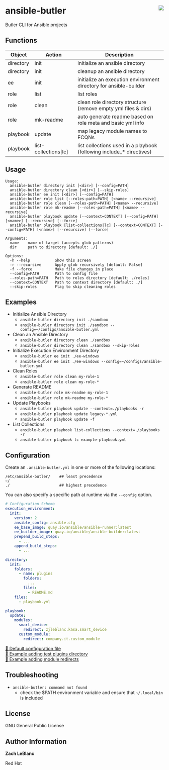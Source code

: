 ansible-butler 
<a href="https://pypi.org/project/ansible-butler"><img align="right" src="https://img.shields.io/pypi/v/ansible-butler.svg"/></a>
=========

Butler CLI for Ansible projects

Functions
------------

| Object | Action | Description |
| ------ | ------ | ----------- |
| directory | init | initialize an ansible directory |
| directory | init | cleanup an ansible directory |
| ee | init | initialize an execution environment directory for ansible-builder |
| role | list | list roles |
| role | clean | clean role directory structure (remove empty yml files & dirs) |
| role | mk-readme | auto generate readme based on role meta and basic yml info |
| playbook | update | map legacy module names to FCQNs |
| playbook | list-collections\[lc\] | list collections used in a playbook (following include_* directives) |

Usage
--------------

```
Usage:
  ansible-butler directory init [<dir>] [--config=PATH]
  ansible-butler directory clean [<dir>] [--skip-roles]
  ansible-butler ee init [<dir>] [--config=PATH]
  ansible-butler role list [--roles-path=PATH] [<name> --recursive]
  ansible-butler role clean [--roles-path=PATH] [<name> --recursive]
  ansible-butler role mk-readme [--roles-path=PATH] [<name> --recursive]
  ansible-butler playbook update [--context=CONTEXT] [--config=PATH] [<name>] [--recursive] [--force]
  ansible-butler playbook [list-collections|lc] [--context=CONTEXT] [--config=PATH] [<name>] [--recursive] [--force]

Arguments:
  name    name of target (accepts glob patterns)
  dir     path to directory [default: ./]

Options:
  -h --help           Show this screen
  -r --recursive      Apply glob recursively [default: False]
  -f --force          Make file changes in place
  --config=PATH       Path to config file
  --roles-path=PATH   Path to roles directory [default: ./roles]
  --context=CONTEXT   Path to context directory [default: ./]
  --skip-roles        Flag to skip cleaning roles
```

Examples
----------------

- Initialize Ansible Directory
  - `ansible-butler directory init ./sandbox`
  - `ansible-butler directory init ./sandbox --config=~/configs/ansible-butler.yml`
- Clean an Ansible Directory
  - `ansible-butler directory clean ./sandbox`
  - `ansible-butler directory clean ./sandbox --skip-roles`
- Initialize Execution Environment Directory
  - `ansible-butler ee init ./ee-windows`
  - `ansible-butler ee init ./ee-windows --config=~/configs/ansible-butler.yml`
- Clean Roles 
  - `ansible-butler role clean my-role-1`
  - `ansible-butler role clean my-role-*`
- Generate README
  - `ansible-butler role mk-readme my-role-1`
  - `ansible-butler role mk-readme my-role-*`
- Update Playbooks
  - `ansible-butler playbook update --context=./playbooks -r`
  - `ansible-butler playbook update legacy-*.yml`
  - `ansible-butler playbook update -f`
- List Collections
  - `ansible-butler playbook list-collections --context=./playbooks -r`
  - `ansible-butler playbook lc example-playbook.yml`

Configuration
-------------

Create an `.ansible-butler.yml` in one or more of the following locations:
```
/etc/ansible-butler/    ## least precedence
~/
./                      ## highest precedence
```

You can also specify a specific path at runtime via the `--config` option.

```yaml
# Configuration Schema
execution_environment:
  init:
    version: 2
    ansible_config: ansible.cfg
    ee_base_image: quay.io/ansible/ansible-runner:latest
    ee_builder_image: quay.io/ansible/ansible-builder:latest
    prepend_build_steps:
      - ...
    append_build_steps:
      - ...

directory:
  init:
    folders:
      - name: plugins
        folders:
          ...
        files:
          - README.md
    files:
      - playbook.yml

playbook:
  update:
    modules:
      smart_device:
        redirect: zjleblanc.kasa.smart_device
      custom_module:
        redirect: company.it.custom_module
```

[🔗 Default configuration file](./ansiblebutler/common/.ansible-butler.yml)
<br>
[🔗 Example adding test plugins directory](./docs/config/.ansible-butler.test-plugins.yml)
<br>
[🔗 Example adding module redirects](./docs/config/.ansible-butler.module-redirects.yml)

Troubleshooting
----------------

- `ansible-butler: command not found`
  - check the $PATH environment variable and ensure that `~/.local/bin` is included

License
-------

GNU General Public License

Author Information
-------
**Zach LeBlanc**

Red Hat